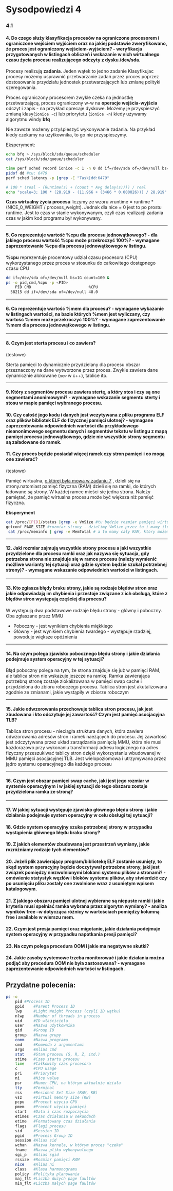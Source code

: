 # Sysodpowiedzi 4

### 4.1

#### 4. Do czego służy klasyfikacja procesów na ograniczone procesorem i ograniczone wejściem wyjściem oraz na jakiej podstawie zweryfikowano, że proces jest ograniczony wejściem-wyjściem? - weryfikacja przygotowanych w listingach obliczeń i wskazanie w nich wirtualnego czasu życia procesu realizującego odczyty z dysku /dev/sda.

Procesy realizują **zadania**. Jeden wątek to jedno zadanie
Klasyfikujac procesy możemy usprawnić przetwarzanie zadań przez proces poprzez dostosowanie przydziału jednostek przetwarzających lub zmianę polityki szeregowania.

Proces ograniczony procesorem zwykle czeka na jednostkę przetwarzającą, proces ograniczony w-w na **operacje wejścia-wyjścia** odczyt i zapis - na przykład oprecaje dyskowe. Możemy je przyspieszyć zmianą klasy(`ionice -c`) lub priorytetu (`ionice -n`) kiedy używamy algorytmu windy **bfq**

Nie zawsze możemy przyśpieszyć wykonywanie zadania. Na przykład kiedy czekamy na użytkownika, to go nie przyspieszymy.

Eksperyment:
```bash
echo bfq > /sys/block/sda/queue/scheduler
cat /sys/block/sda/queue/scheduler

time perf sched record ionice -c 1 -n 0 dd if=/dev/sda of=/dev/null bs=1G count=100
pidof dd #tu: 6479
perf sched latency -p |grep -E "Task|dd:6479"

# 100 * (real - (Runtime(s) + (count * Avg delay(s)))) / real
echo "scale=3; 100 * (28.919 - (11.966 + (3466 * 0.000026))) / 28.919" | bc

```
**Czas wirtualny życia procesu** liczymy ze wzoru vruntime = runtime * (NICE_0_WEIGHT / process_weight). Jednak dla nice = 0 jest to po prostu runtime. Jest to czas w stanie wykonywanym, czyli czas realizacji zadania czas w jakim kod programu był wykonywany.

***

#### 5. Co reprezentuje wartość %cpu dla procesu jednowątkowego? - dla jakiego procesu wartość %cpu może przekroczyć 100%? - wymagane zaprezentowanie %cpu dla procesu jednowątkowego w listingu.

**%cpu** reprezentuje procentowy udział czasu procesora (CPU) wykorzystanego przez proces w stosunku do całkowitego dostępnego czasu CPU

```bash
dd if=/dev/sda of=/dev/null bs=1G count=100 &
ps -o pid,cmd,%cpu -p <PID>
    PID CMD                         %CPU
  58215 dd if=/dev/sda of=/dev/null 48.0

```

***

#### 6. Co reprezentuje wartość %mem dla procesu? - wymagane wykazanie w listingach wartości, na bazie których %mem jest wyliczany, czy wartość %mem może przekroczyć 100%? - wymagane zaprezentowanie %mem dla procesu jednowątkowego w listingu.

***

#### 8. Czym jest sterta procesu i co zawiera?
(testowe)

Sterta pamięci to dynamicznie przydzielany dla procesu obszar przeznaczony na dane wytworzone przez proces. Zwykle zawiera dane dynamicznie alokowane (`new` w c++), tablice itp.

***

#### 9. Który z segmentów procesu zawiera stertę, a który stos i czy są one segmentami anonimowymi? - wymagane wskazanie segmentu sterty i stosu w mapie pamięci wybranego procesu.

#### 10. Czy całość jego kodu i danych jest wczytywana z pliku programu ELF oraz plików bibliotek ELF do fizycznej pamięci ulotnej?  - wymagane zaprezentowania odpowiednich wartości dla przykładowego nieanonimowego segmentu danych i segmentów tekstu w listingu z mapą pamięci procesu jednowątkowego, gdzie nie wszystkie strony segmentu są załadowane do ramek.

#### 11. Czy proces będzie posiadał więcej ramek czy stron pamięci i co mogą one zawierać?
(testowe)

Pamięć wirtualna, [o której była mowa w zadaniu 7](#7-z-jakich-obszarów-składa-się-pamięć-wirtualna-procesu-i-czy-one-ze-sobą-bezpośrednio-sąsiadują-zgodnie-z-adresacją-logiczną) , dzieli się na strony.natomiast pamięć fizyczna (RAM) dzieli się na ramki, do których ładowane są strony. W każdej ramce mieści się jedna strona. Należy pamiętać, że pamięć wirtualna procesu może być większa niż pamięć fizyczna. 

**Eksperyment**
```bash
cat /proc/[PID]/status |grep -e VmSize #tu będzie rozmiar pamięci wirtualnej
getconf PAGE_SIZE #rozmiar strony - dzielimy VmSize przez to i mamy ilość stron
 cat /proc/meminfo | grep -e MemTotal # a tu mamy cały RAM, który możemy tak samo przeliczyć na ramki
```

***

#### 12. Jaki rozmiar zajmują wszystkie strony procesu a jaki wszystkie przydzielone dla procesu ramki oraz jak nazywa się sytuacja, gdy potrzebna strona nie znajduje się w ramce procesu (należy wymienić możliwe warianty tej sytuacji oraz gdzie system będzie szukał potrzebnej strony)?  - wymagane wskazanie odpowiednich wartości w listingach.

***

#### 13. Kto zgłasza błędy braku strony, jakie są rodzaje błędów stron oraz jakie odpowiadają im chybienia i przestoje związane z ich obsługą, które z błędów stron występują częściej dla procesu?

W występują dwa podstawowe rodzaje błędu strony - główny i poboczny. Oba zgłaszane przez MMU
- Poboczny - jest wynikiem chybienia miękkiego
- Główny - jest wynikiem chybienia twardego - występuje rzadziej, powoduje większe opóźnienia

***

#### 14. Na czym polega zjawisko pobocznego błędu strony i jakie działania podejmuje system operacyjny w tej sytuacji?  

Błąd poboczny polega na tym, że strona znajduje się już w pamięci RAM, ale tablica stron nie wskazuje jeszcze na ramkę.
Ramka zawierająca potrzebną stronę zostaje zlokalizowana w pamięci swap cache i przydzielona do zbioru roboczego procesu. Tablica stron jest akutalizowana zgodnie ze zmianami, jakie wystąpiły w zbiorze roboczym

***

#### 15. Jakie odwzorowania przechowuje tablica stron procesu, jak jest zbudowana i kto odczytuje jej zawartość? Czym jest pamięć asocjacyjna TLB? 

Tablica stron procesu - nieciągła struktura danych, która zawiera odwzorowania adresów stron i ramek naeżących do procesu. Jej zawartość jest odczytywana przez układ zarządzania pamięcią MMU, która nie musi każdorazowo przy wykonaniu transformacji adresu logicznego na adres fizyczny przeszukiwać tablicy stron dzięki wykorzystaniu wbudowanej w MMU pamięci asocjacyjnej TLB. Jest wielopoziomowa i utrzymywana przez jądro systemu operacyjnego dla każdego procesu

***

#### 16. Czym jest obszar pamięci swap cache, jaki jest jego rozmiar w systemie operacyjnym i w jakiej sytuacji do tego obszaru zostaje przydzielona ramka ze stroną? 



***

#### 17. W jakiej sytuacji występuje zjawisko głównego błędu strony i jakie działania podejmuje system operacyjny w celu obsługi tej sytuacji?  

#### 18. Gdzie system operacyjny szuka potrzebnej strony w przypadku wystąpienia głównego błędu braku strony? 

#### 19. Z jakich elementów zbudowana jest przestrzeń wymiany, jakie rozróżniamy rodzaje tych elementów? 

#### 20. Jeżeli plik zawierający program/bibliotekę ELF zostanie usunięty, to skąd system operacyjny będzie doczytywał potrzebne strony, jaki jest związek pomiędzy niezwolnionymi blokami systemu plików a stronami? - omówienie statystyk węzłów i bloków systemu plików, aby stwierdzić czy po usunięciu pliku zostały one zwolnione wraz z usuniętym wpisem katalogowym. 

#### 21. Z jakiego obszaru pamięci ulotnej wybierane są niepuste ramki i jakie kryteria musi spełniać ramka wybrana przez algorytm wymiany? - analiza wyników free –w dotycząca różnicy w wartościach pomiędzy kolumną free i available w wierszu mem. 

#### 22. Czym jest presja pamięci oraz migotanie, jakie działania podejmuje system operacyjny w przypadku napotkania presji pamięci?

#### 23. Na czym polega procedura OOM i jakie ma negatywne skutki? 

#### 24. Jakie zasoby systemowe trzeba monitorować i jakie działania można podjąć aby procedura OOM nie była zastosowana? - wymagane zaprezentowanie odpowiednich wartości w listingach.

## Przydatne polecenia:
```bash
ps -o
    pid	#Process ID
    ppid	#Parent Process ID
    lwp	    #Light Weight Process (czyli ID wątku)
    nlwp	#Number of threads in process
    uid	    #ID właściciela
    user	#Nazwa użytkownika
    gid	    #Group ID
    group	#Nazwa grupy
    comm	#Nazwa programu
    cmd	    #Komenda z argumentami
    args	#Alias cmd
    stat	#Stan procesu (S, R, Z, itd.)
    stime	#Czas startu procesu
    time	#Całkowity czas procesora
    c	    #CPU usage
    pri	    #Priorytet
    ni	    #Nice value
    psr	    #Numer CPU, na którym aktualnie działa
    tty	    #Terminal
    rss	    #Resident Set Size (RAM, KB)
    vsz	    #Virtual memory size (KB)
    pcpu	#Procent użycia CPU
    pmem	#Procent użycia pamięci
    start	#Data i czas rozpoczęcia
    etimes	#Czas działania w sekundach
    etime	#Formatowany czas działania
    flags	#Flagi procesu
    sid	    #Session ID
    pgid	#Process Group ID
    session	#Alias sid
    wchan	#Nazwa kernela, w którym proces "czeka"
    fname	#Nazwa pliku wykonywalnego
    sgi_p	#Alias sgid
    rssize	#Rozmiar pamięci RAM
    nice	#Alias ni
    class	#Klasa harmonogramu
    policy	#Polityka planowania
    maj_flt	#Liczba dużych page faultów
    min_flt	#Liczba małych page faultów
```

